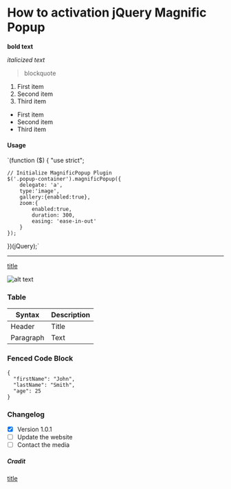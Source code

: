 # How to activation jQuery Magnific Popup


**bold text**

*italicized text*
> blockquote

1. First item
2. Second item
3. Third item


- First item
- Second item
- Third item

#### Usage

`(function ($) {
    "use strict";

    // Initialize MagnificPopup Plugin
    $('.popup-container').magnificPopup({
        delegate: 'a',
        type:'image',
        gallery:{enabled:true},
        zoom:{
            enabled:true,
            duration: 300,
            easing: 'ease-in-out'
        }
    });

})(jQuery);`


---

[title](https://www.example.com)

![alt text](image.jpg)


### Table

| Syntax | Description |
| ----------- | ----------- |
| Header | Title |
| Paragraph | Text |


### Fenced Code Block

```
{
  "firstName": "John",
  "lastName": "Smith",
  "age": 25
}
```

### Changelog
- [x] Version 1.0.1
- [ ] Update the website
- [ ] Contact the media

##### Cradit
[title](https://www.example.com)
